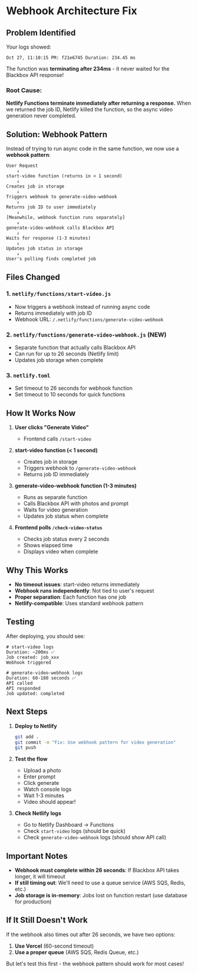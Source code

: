 # Webhook Architecture Fix

## Problem Identified

Your logs showed:
```
Oct 27, 11:10:15 PM: f21e6745 Duration: 234.45 ms
```

The function was **terminating after 234ms** - it never waited for the Blackbox API response!

### Root Cause:
**Netlify Functions terminate immediately after returning a response.** When we returned the job ID, Netlify killed the function, so the async video generation never completed.

## Solution: Webhook Pattern

Instead of trying to run async code in the same function, we now use a **webhook pattern**:

```
User Request
    ↓
start-video function (returns in < 1 second)
    ↓
Creates job in storage
    ↓
Triggers webhook to generate-video-webhook
    ↓
Returns job ID to user immediately
    ↓
[Meanwhile, webhook function runs separately]
    ↓
generate-video-webhook calls Blackbox API
    ↓
Waits for response (1-3 minutes)
    ↓
Updates job status in storage
    ↓
User's polling finds completed job
```

## Files Changed

### 1. `netlify/functions/start-video.js`
- Now triggers a webhook instead of running async code
- Returns immediately with job ID
- Webhook URL: `/.netlify/functions/generate-video-webhook`

### 2. `netlify/functions/generate-video-webhook.js` (NEW)
- Separate function that actually calls Blackbox API
- Can run for up to 26 seconds (Netlify limit)
- Updates job storage when complete

### 3. `netlify.toml`
- Set timeout to 26 seconds for webhook function
- Set timeout to 10 seconds for quick functions

## How It Works Now

1. **User clicks "Generate Video"**
   - Frontend calls `/start-video`

2. **start-video function (< 1 second)**
   - Creates job in storage
   - Triggers webhook to `/generate-video-webhook`
   - Returns job ID immediately

3. **generate-video-webhook function (1-3 minutes)**
   - Runs as separate function
   - Calls Blackbox API with photos and prompt
   - Waits for video generation
   - Updates job status when complete

4. **Frontend polls `/check-video-status`**
   - Checks job status every 2 seconds
   - Shows elapsed time
   - Displays video when complete

## Why This Works

- **No timeout issues**: start-video returns immediately
- **Webhook runs independently**: Not tied to user's request
- **Proper separation**: Each function has one job
- **Netlify-compatible**: Uses standard webhook pattern

## Testing

After deploying, you should see:

```
# start-video logs
Duration: ~200ms ✅
Job created: job_xxx
Webhook triggered

# generate-video-webhook logs
Duration: 60-180 seconds ✅
API called
API responded
Job updated: completed
```

## Next Steps

1. **Deploy to Netlify**
   ```bash
   git add .
   git commit -m "Fix: Use webhook pattern for video generation"
   git push
   ```

2. **Test the flow**
   - Upload a photo
   - Enter prompt
   - Click generate
   - Watch console logs
   - Wait 1-3 minutes
   - Video should appear!

3. **Check Netlify logs**
   - Go to Netlify Dashboard → Functions
   - Check `start-video` logs (should be quick)
   - Check `generate-video-webhook` logs (should show API call)

## Important Notes

- **Webhook must complete within 26 seconds**: If Blackbox API takes longer, it will timeout
- **If still timing out**: We'll need to use a queue service (AWS SQS, Redis, etc.)
- **Job storage is in-memory**: Jobs lost on function restart (use database for production)

## If It Still Doesn't Work

If the webhook also times out after 26 seconds, we have two options:

1. **Use Vercel** (60-second timeout)
2. **Use a proper queue** (AWS SQS, Redis Queue, etc.)

But let's test this first - the webhook pattern should work for most cases!
